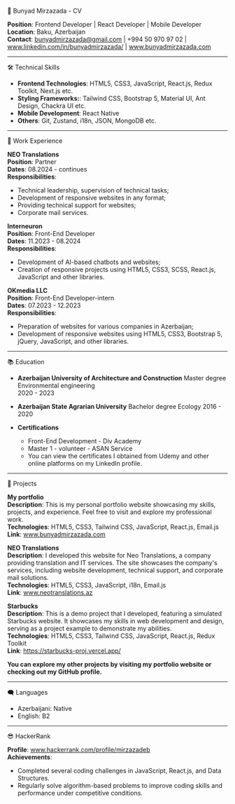 📄 Bunyad Mirzazada - CV

**Position**: Frontend Developer | React Developer | Mobile Developer   
**Location**: Baku, Azerbaijan     
**Contact**: bunyadmirzazada@gmail.com | +994 50 970 97 02 | www.linkedin.com/in/bunyadmirzazada/ | www.bunyadmirzazada.com  

---

🛠️ Technical Skills  
- **Frontend Technologies**: HTML5, CSS3, JavaScript, React.js, Redux Toolkit, Next.js etc.
- **Styling Frameworks:**: Tailwind CSS, Bootstrap 5, Material UI, Ant Design, Chackra UI etc.  
- **Mobile Development**: React Native  
- **Others**: Git, Zustand, i18n, JSON, MongoDB etc. 

---

💼 Work Experience  

**NEO Translations**  
**Position**: Partner  
**Dates**: 08.2024 - continues  
**Responsibilities**:  
- Technical leadership, supervision of technical tasks;  
- Development of responsive websites in any format;
- Providing technical support for websites;
- Corporate mail services. 

**Interneuron**  
**Position**: Front-End Developer  
**Dates**: 11.2023 - 08.2024  
**Responsibilities**:  
- Development of AI-based chatbots and websites;  
- Creation of responsive projects using HTML5, CSS3, SCSS, React.js, JavaScript and other libraries.

**OKmedia LLC**  
**Position**: Front-End Developer-intern       
**Dates**: 07.2023 - 12.2023          
**Responsibilities**:  
- Preparation of websites for various companies in Azerbaijan;  
- Development of responsive websites using HTML5, CSS3, Bootstrap 5, jQuery, JavaScript, and other libraries.  

---

📚 Education  

- **Azerbaijan University of Architecture and Construction**
  Master degree
  Environmental engineering  
  2020 - 2023
  
- **Azerbaijan State Agrarian University**
  Bachelor degree
  Ecology 
  2016 - 2020

- **Certifications**  
  - Front-End Development - Div Academy  
  - Master 1 - volunteer - ASAN Service
  - You can view the certificates I obtained from Udemy and other online platforms on my LinkedIn profile.  

---

🌟 Projects

**My portfolio**  
**Description**: This is my personal portfolio website showcasing my skills, projects, and experience. Feel free to visit and explore my professional work.  
**Technologies**: HTML5, CSS3, Tailwind CSS, JavaScript, React.js, Email.js  
**Link**: www.bunyadmirzazada.com  

**NEO Translations**  
**Description**: I developed this website for Neo Translations, a company providing translation and IT services. The site showcases the company's services, including website development, technical support, and corporate mail solutions.  
**Technologies**: HTML5, CSS3, JavaScript, i18n, Email.js  
**Link**: www.neotranslations.az  

**Starbucks**  
**Description**: This is a demo project that I developed, featuring a simulated Starbucks website. It showcases my skills in web development and design, serving as a project example to demonstrate my abilities.  
**Technologies**: HTML5, CSS3, Tailwind CSS, JavaScript, React.js, Redux Toolkit     
**Link**: https://starbucks-proj.vercel.app/  

**You can explore my other projects by visiting my portfolio website or checking out my GitHub profile.**

---

🗨️ Languages  

- Azerbaijani: Native  
- English: B2
  
---

😎 HackerRank  

**Profile**: www.hackerrank.com/profile/mirzazadeb  
**Achievements**:
- Completed several coding challenges in JavaScript, React.js, and Data Structures.
- Regularly solve algorithm-based problems to improve coding skills and performance under competitive conditions.
